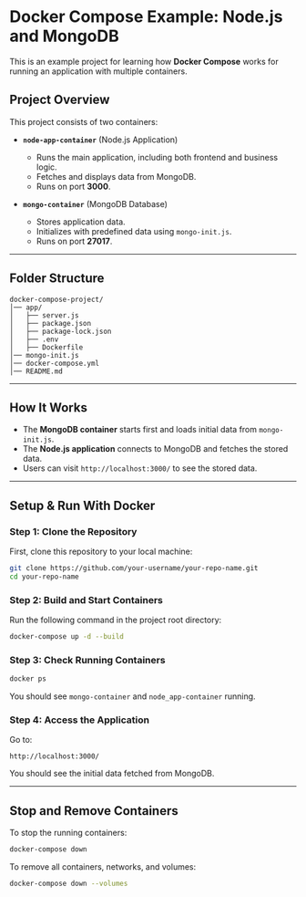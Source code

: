 # Docker Compose Example: Node.js and MongoDB  

This is an example project for learning how **Docker Compose** works for running an application with multiple containers.  

## Project Overview  

This project consists of two containers:  

- **`node-app-container`** (Node.js Application)  
  - Runs the main application, including both frontend and business logic.  
  - Fetches and displays data from MongoDB.  
  - Runs on port **3000**.  

- **`mongo-container`** (MongoDB Database)  
  - Stores application data.  
  - Initializes with predefined data using `mongo-init.js`.  
  - Runs on port **27017**.  

---

## Folder Structure  

```
docker-compose-project/
│── app/
│   ├── server.js
│   ├── package.json
│   ├── package-lock.json
│   ├── .env
│   ├── Dockerfile
│── mongo-init.js
│── docker-compose.yml
│── README.md
```

---

## How It Works  

- The **MongoDB container** starts first and loads initial data from `mongo-init.js`.  
- The **Node.js application** connects to MongoDB and fetches the stored data.  
- Users can visit `http://localhost:3000/` to see the stored data.  

---

## Setup & Run With Docker  

### Step 1: Clone the Repository  

First, clone this repository to your local machine:  

```sh
git clone https://github.com/your-username/your-repo-name.git
cd your-repo-name
```

### Step 2: Build and Start Containers  

Run the following command in the project root directory:  

```sh
docker-compose up -d --build
```

### Step 3: Check Running Containers  

```sh
docker ps
```

You should see `mongo-container` and `node_app-container` running.  

### Step 4: Access the Application  

Go to:  

```
http://localhost:3000/
```

You should see the initial data fetched from MongoDB.  

---

## Stop and Remove Containers  

To stop the running containers:  

```sh
docker-compose down
```

To remove all containers, networks, and volumes:  

```sh
docker-compose down --volumes
```
